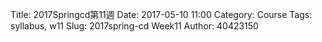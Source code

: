 Title: 2017Springcd第11週
Date: 2017-05-10 11:00
Category: Course
Tags: syllabus, w11
Slug: 2017spring-cd Week11
Author: 40423150


<!-- PELICAN_END_SUMMARY -->
